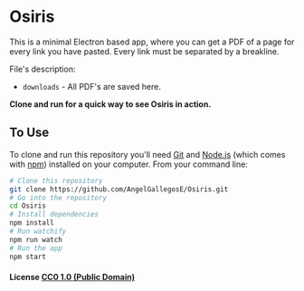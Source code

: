 # Osiris

This is a minimal Electron based app, where you can get a PDF of a page for every link you have pasted. Every link must be separated by a breakline.

File's description:

- `downloads` - All PDF's are saved here.

**Clone and run for a quick way to see Osiris in action.**

## To Use

To clone and run this repository you'll need [Git](https://git-scm.com) and [Node.js](https://nodejs.org/en/download/) (which comes with [npm](http://npmjs.com)) installed on your computer. From your command line:

```bash
# Clone this repository
git clone https://github.com/AngelGallegosE/Osiris.git
# Go into the repository
cd Osiris
# Install dependencies
npm install
# Run watchify
npm run watch
# Run the app
npm start
```

#### License [CC0 1.0 (Public Domain)](LICENSE.md)
